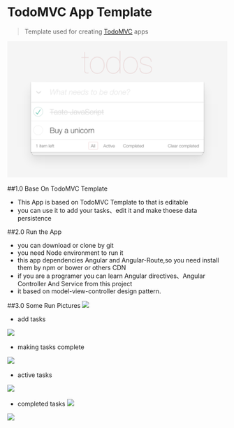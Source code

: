 # TodoMVC App Template

> Template used for creating [TodoMVC](http://todomvc.com) apps

![](https://github.com/tastejs/todomvc-app-css/raw/master/screenshot.png)


##1.0 Base On TodoMVC Template
*  This App is based on TodoMVC Template to that is editable
*  you can use it to add your tasks、edit it and make thoese data persistence 

##2.0 Run the App
- you can download or clone by git
- you need Node environment to run it
- this app dependencies Angular and Angular-Route,so you need install them by npm or bower or others CDN
- if you are a programer you can learn Angular directives、Angular Controller And Service from this project
- it based on model-view-controller design pattern.

##3.0 Some Run Pictures
![](http://i.imgur.com/ADeVRhl.png)

- add tasks

![](http://i.imgur.com/QbPPcMf.png)

- making  tasks complete

![](http://i.imgur.com/n6bOwnW.png)

- active tasks


![](http://i.imgur.com/16apuez.png)

- completed tasks
![](http://i.imgur.com/2wSemgQ.png)

![](http://i.imgur.com/GQEi54J.png)